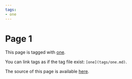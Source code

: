 ```yaml
---
tags:
- one
---
```


# Page 1

This page is tagged with [one](tags/one.md).

You can link tags as if the tag file exist: `[one](tags/one.md)`.

The source of this page is available [here](https://github.com/georgeyk/mkdocs-gentags/tree/main/docs).
